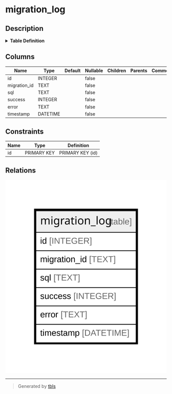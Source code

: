 # migration_log

## Description

<details>
<summary><strong>Table Definition</strong></summary>

```sql
CREATE TABLE `migration_log` (
`id` INTEGER PRIMARY KEY AUTOINCREMENT NOT NULL
, `migration_id` TEXT NOT NULL
, `sql` TEXT NOT NULL
, `success` INTEGER NOT NULL
, `error` TEXT NOT NULL
, `timestamp` DATETIME NOT NULL
)
```

</details>

## Columns

| Name | Type | Default | Nullable | Children | Parents | Comment |
| ---- | ---- | ------- | -------- | -------- | ------- | ------- |
| id | INTEGER |  | false |  |  |  |
| migration_id | TEXT |  | false |  |  |  |
| sql | TEXT |  | false |  |  |  |
| success | INTEGER |  | false |  |  |  |
| error | TEXT |  | false |  |  |  |
| timestamp | DATETIME |  | false |  |  |  |

## Constraints

| Name | Type | Definition |
| ---- | ---- | ---------- |
| id | PRIMARY KEY | PRIMARY KEY (id) |

## Relations

![er](migration_log.svg)

---

> Generated by [tbls](https://github.com/k1LoW/tbls)
